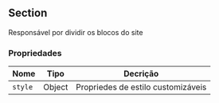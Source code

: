 ## Section

Responsável por dividir os blocos do site

### Propriedades

| Nome    | Tipo   | Decrição                           |
| ------- | ------ | ---------------------------------- |
| `style` | Object | Propriedes de estilo customizáveis |
